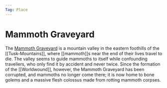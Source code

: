 ```yaml
---
Tag: Place
---
```

# Mammoth Graveyard
The [Mammoth Graveyard](https://pathfinderwiki.com/wiki/Mammoth_Graveyard_(Tusk_Mountains)) is a mountain valley in the eastern foothills of the [[Tusk-Mountains]], where [[mammoth]]s near the end of their lives travel to die. The valley seems to guide mammoths to itself while confounding travellers, who only find it by accident and never twice. Since the formation of the [[Worldwound]], however, the Mammoth Graveyard has been corrupted, and mammoths no longer come there; it is now home to bone golems and a massive flesh colossus made from rotting mammoth corpses.